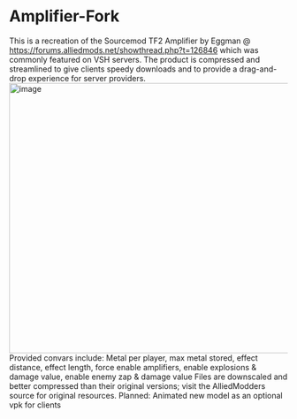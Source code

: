 # Amplifier-Fork
This is a recreation of the Sourcemod TF2 Amplifier by Eggman @ https://forums.alliedmods.net/showthread.php?t=126846 which was commonly featured on VSH servers.
The product is compressed and streamlined to give clients speedy downloads and to provide a drag-and-drop experience for server providers.
<img width="716" height="489" alt="image" src="https://github.com/user-attachments/assets/eec2376b-3340-49dd-aaf5-4f4796d6b618" />
Provided convars include: Metal per player, max metal stored, effect distance, effect length, force enable amplifiers, enable explosions & damage value, enable enemy zap & damage value
Files are downscaled and better compressed than their original versions; visit the AlliedModders source for original resources.
Planned: Animated new model as an optional vpk for clients
